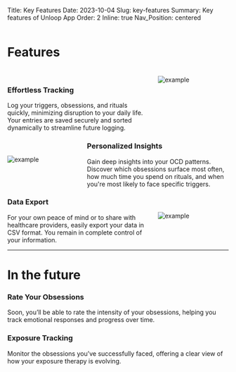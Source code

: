 Title: Key Features
Date: 2023-10-04
Slug: key-features
Summary: Key features of Unloop App
Order: 2
Inline: true
Nav_Position: centered

<div style="display: flex; align-items: center; justify-content: space-between;">
  <div style="flex: 2; padding-right: 20px;">
    <h1>Features</h1>
    <br>
    <h3>Effortless Tracking</h3>
    Log your triggers, obsessions, and rituals quickly, minimizing disruption to your daily life. Your entries are saved securely and sorted dynamically to streamline future logging.
  </div>
  <div style="flex: 1;">
    <img src="{{ SITEURL }}\static\assets\img\trigger.png" alt="example" class="left-img">
  </div>
</div>

<div style="display: flex; align-items: center; justify-content: space-between;">
  <div style="flex: 1"> <!-- Set a fixed height for the container -->
    <img src="\static\assets\img\dashboard.png" alt="example" class="right-img">
  </div>
  <div style="flex: 2; padding-left: 20px;">
    <h3>Personalized Insights</h3>
    Gain deep insights into your OCD patterns. Discover which obsessions surface most often, how much time you spend on rituals, and when you're most likely to face specific triggers.
  </div>
</div>

<div style="display: flex; align-items: center; justify-content: space-between;">
  <div style="flex: 2; padding-right: 20px;">
    <h3>Data Export</h3>
    For your own peace of mind or to share with healthcare providers, easily export your data in CSV format. You remain in complete control of your information.
  </div>
  <div style="flex: 1;">
    <img src="\static\assets\img\logentries.png" alt="example" class="left-img">
  </div>
</div>

--- 

# In the future

### Rate Your Obsessions
Soon, you’ll be able to rate the intensity of your obsessions, helping you track emotional responses and progress over time.

### Exposure Tracking
Monitor the obsessions you’ve successfully faced, offering a clear view of how your exposure therapy is evolving.
